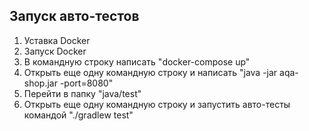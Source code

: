 ## Запуск авто-тестов
1. Уставка Docker
2. Запуск Docker
3. В командную строку написать "docker-compose up"
4. Открыть еще одну командную строку и написать "java -jar aqa-shop.jar -port=8080"
5. Перейти в папку "java/test"
6. Открыть еще одну командную строку и запустить авто-тесты командой "./gradlew test"